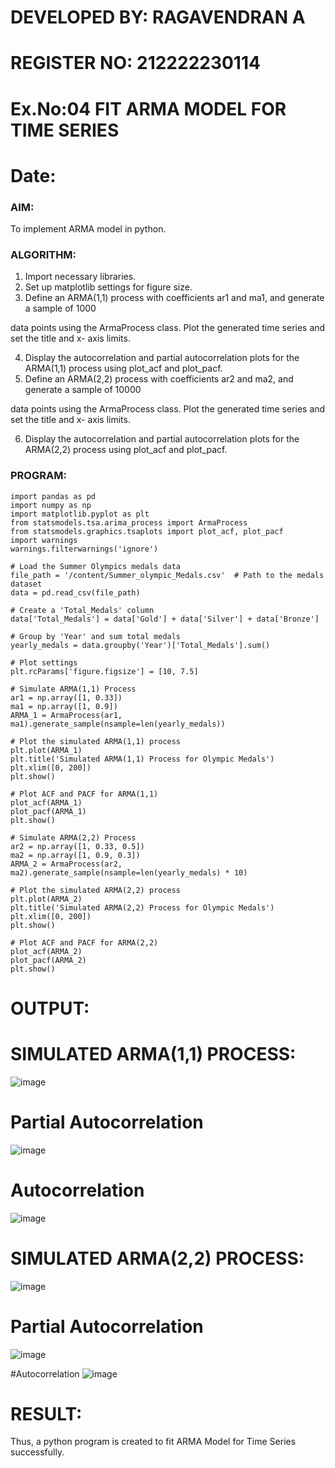 # DEVELOPED BY: RAGAVENDRAN A
# REGISTER NO: 212222230114
# Ex.No:04   FIT ARMA MODEL FOR TIME SERIES
# Date: 



### AIM:
To implement ARMA model in python.
### ALGORITHM:
1. Import necessary libraries.
2. Set up matplotlib settings for figure size.
3. Define an ARMA(1,1) process with coefficients ar1 and ma1, and generate a sample of 1000

data points using the ArmaProcess class. Plot the generated time series and set the title and x-
axis limits.

4. Display the autocorrelation and partial autocorrelation plots for the ARMA(1,1) process using
plot_acf and plot_pacf.
5. Define an ARMA(2,2) process with coefficients ar2 and ma2, and generate a sample of 10000

data points using the ArmaProcess class. Plot the generated time series and set the title and x-
axis limits.

6. Display the autocorrelation and partial autocorrelation plots for the ARMA(2,2) process using
plot_acf and plot_pacf.
### PROGRAM:
```
import pandas as pd
import numpy as np
import matplotlib.pyplot as plt
from statsmodels.tsa.arima_process import ArmaProcess
from statsmodels.graphics.tsaplots import plot_acf, plot_pacf
import warnings
warnings.filterwarnings('ignore')

# Load the Summer Olympics medals data
file_path = '/content/Summer_olympic_Medals.csv'  # Path to the medals dataset
data = pd.read_csv(file_path)

# Create a 'Total_Medals' column
data['Total_Medals'] = data['Gold'] + data['Silver'] + data['Bronze']

# Group by 'Year' and sum total medals
yearly_medals = data.groupby('Year')['Total_Medals'].sum()

# Plot settings
plt.rcParams['figure.figsize'] = [10, 7.5]

# Simulate ARMA(1,1) Process
ar1 = np.array([1, 0.33])
ma1 = np.array([1, 0.9])
ARMA_1 = ArmaProcess(ar1, ma1).generate_sample(nsample=len(yearly_medals))

# Plot the simulated ARMA(1,1) process
plt.plot(ARMA_1)
plt.title('Simulated ARMA(1,1) Process for Olympic Medals')
plt.xlim([0, 200])
plt.show()

# Plot ACF and PACF for ARMA(1,1)
plot_acf(ARMA_1)
plot_pacf(ARMA_1)
plt.show()

# Simulate ARMA(2,2) Process
ar2 = np.array([1, 0.33, 0.5])
ma2 = np.array([1, 0.9, 0.3])
ARMA_2 = ArmaProcess(ar2, ma2).generate_sample(nsample=len(yearly_medals) * 10)

# Plot the simulated ARMA(2,2) process
plt.plot(ARMA_2)
plt.title('Simulated ARMA(2,2) Process for Olympic Medals')
plt.xlim([0, 200])
plt.show()

# Plot ACF and PACF for ARMA(2,2)
plot_acf(ARMA_2)
plot_pacf(ARMA_2)
plt.show()
```

# OUTPUT:
# SIMULATED ARMA(1,1) PROCESS:
![image](https://github.com/user-attachments/assets/2fddebd6-bb87-4200-861a-681afb3f8411)


# Partial Autocorrelation
![image](https://github.com/user-attachments/assets/00fa6288-c13a-4860-8eb4-774c77c786b3)


# Autocorrelation
![image](https://github.com/user-attachments/assets/459f8e04-0d69-405a-bda5-e75cd9ba83bd)




# SIMULATED ARMA(2,2) PROCESS:
![image](https://github.com/user-attachments/assets/85501d48-c3e7-4237-846f-69a72dd04bd4)


# Partial Autocorrelation
![image](https://github.com/user-attachments/assets/20b73597-f3e8-4e8d-8bec-e43dbee1b129)


#Autocorrelation
![image](https://github.com/user-attachments/assets/466860dc-c725-47a0-b40f-2059d3d7dec0)


# RESULT:
Thus, a python program is created to fit ARMA Model for Time Series successfully.
